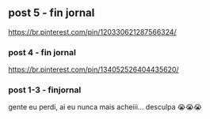 ## post 5 - fin jornal
https://br.pinterest.com/pin/120330621287566324/
### post 4 - fin jornal
https://br.pinterest.com/pin/134052526404435620/

### post 1-3 -  finjornal

gente eu perdi, ai eu nunca mais acheiii... desculpa 😭😭😭 


